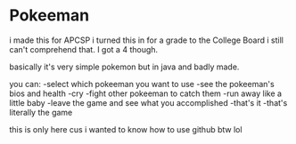 # Pokeeman
i made this for APCSP  i turned this in for a grade to the College Board i still can't comprehend that. I got a 4 though. 

basically it's very simple pokemon but in java and badly made. 

you can:
-select which pokeeman you want to use
-see the pokeeman's bios and health
-cry
-fight other pokeeman to catch them
-run away like a little baby
-leave the game and see what you accomplished
-that's it
-that's literally the game

this is only here cus i wanted to know how to use github btw lol
